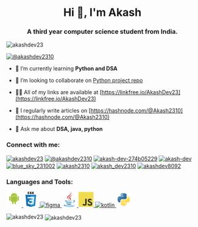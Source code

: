 <h1 align="center">Hi 👋, I'm Akash</h1>
<h3 align="center">A third year computer science student from India.</h3>

<p align="left"> <img src="https://komarev.com/ghpvc/?username=akashdev23&label=Profile%20views&color=0e75b6&style=flat" alt="akashdev23" /> </p>

<p align="left"> <a href="https://twitter.com/@akashdev2310" target="blank"><img src="https://img.shields.io/twitter/follow/@akashdev2310?logo=twitter&style=for-the-badge" alt="@akashdev2310" /></a> </p>

- 🌱 I’m currently learning **Python and DSA**

- 👯 I’m looking to collaborate on [Python project repo](https://github.com/AkashDev23/pythonProjects)

- 👨‍💻 All of my links are available at [https://linkfree.io/AkashDev23](https://linkfree.io/AkashDev23)

- 📝 I regularly write articles on [https://hashnode.com/@Akash2310](https://hashnode.com/@Akash2310)

- 💬 Ask me about **DSA, java, python**

<h3 align="left">Connect with me:</h3>
<p align="left">
<a href="https://dev.to/akashdev23" target="blank"><img align="center" src="https://raw.githubusercontent.com/rahuldkjain/github-profile-readme-generator/master/src/images/icons/Social/devto.svg" alt="akashdev23" height="30" width="40" /></a>
<a href="https://twitter.com/@akashdev2310" target="blank"><img align="center" src="https://raw.githubusercontent.com/rahuldkjain/github-profile-readme-generator/master/src/images/icons/Social/twitter.svg" alt="@akashdev2310" height="30" width="40" /></a>
<a href="https://linkedin.com/in/akash-dev-274b05229" target="blank"><img align="center" src="https://raw.githubusercontent.com/rahuldkjain/github-profile-readme-generator/master/src/images/icons/Social/linked-in-alt.svg" alt="akash-dev-274b05229" height="30" width="40" /></a>
<a href="https://stackoverflow.com/users/akash-dev" target="blank"><img align="center" src="https://raw.githubusercontent.com/rahuldkjain/github-profile-readme-generator/master/src/images/icons/Social/stack-overflow.svg" alt="akash-dev" height="30" width="40" /></a>
<a href="https://instagram.com/blue_sky_231002" target="blank"><img align="center" src="https://raw.githubusercontent.com/rahuldkjain/github-profile-readme-generator/master/src/images/icons/Social/instagram.svg" alt="blue_sky_231002" height="30" width="40" /></a>
<a href="https://hashnode.com/akash2310" target="blank"><img align="center" src="https://raw.githubusercontent.com/rahuldkjain/github-profile-readme-generator/master/src/images/icons/Social/hashnode.svg" alt="akash2310" height="30" width="40" /></a>
<a href="https://www.leetcode.com/akash_dev2310" target="blank"><img align="center" src="https://raw.githubusercontent.com/rahuldkjain/github-profile-readme-generator/master/src/images/icons/Social/leet-code.svg" alt="akash_dev2310" height="30" width="40" /></a>
<a href="https://auth.geeksforgeeks.org/user/akashdev8092" target="blank"><img align="center" src="https://raw.githubusercontent.com/rahuldkjain/github-profile-readme-generator/master/src/images/icons/Social/geeks-for-geeks.svg" alt="akashdev8092" height="30" width="40" /></a>
</p>

<h3 align="left">Languages and Tools:</h3>
<p align="left"> <a href="https://developer.android.com" target="_blank" rel="noreferrer"> <img src="https://raw.githubusercontent.com/devicons/devicon/master/icons/android/android-original-wordmark.svg" alt="android" width="40" height="40"/> </a> <a href="https://www.w3schools.com/css/" target="_blank" rel="noreferrer"> <img src="https://raw.githubusercontent.com/devicons/devicon/master/icons/css3/css3-original-wordmark.svg" alt="css3" width="40" height="40"/> </a> <a href="https://www.figma.com/" target="_blank" rel="noreferrer"> <img src="https://www.vectorlogo.zone/logos/figma/figma-icon.svg" alt="figma" width="40" height="40"/> </a> <a href="https://www.java.com" target="_blank" rel="noreferrer"> <img src="https://raw.githubusercontent.com/devicons/devicon/master/icons/java/java-original.svg" alt="java" width="40" height="40"/> </a> <a href="https://developer.mozilla.org/en-US/docs/Web/JavaScript" target="_blank" rel="noreferrer"> <img src="https://raw.githubusercontent.com/devicons/devicon/master/icons/javascript/javascript-original.svg" alt="javascript" width="40" height="40"/> </a> <a href="https://kotlinlang.org" target="_blank" rel="noreferrer"> <img src="https://www.vectorlogo.zone/logos/kotlinlang/kotlinlang-icon.svg" alt="kotlin" width="40" height="40"/> </a> <a href="https://www.python.org" target="_blank" rel="noreferrer"> <img src="https://raw.githubusercontent.com/devicons/devicon/master/icons/python/python-original.svg" alt="python" width="40" height="40"/> </a> </p>

<p><img align="left" src="https://github-readme-stats.vercel.app/api/top-langs?username=akashdev23&show_icons=true&locale=en&layout=compact" alt="akashdev23" /></p>

<p>&nbsp;<img align="center" src="https://github-readme-stats.vercel.app/api?username=akashdev23&show_icons=true&locale=en" alt="akashdev23" /></p>
